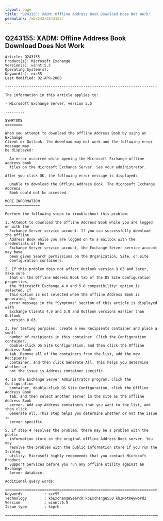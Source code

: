 ```yaml
---
layout: page
title: "Q243155: XADM: Offline Address Book Download Does Not Work"
permalink: /kb/243/Q243155/
---
```


## Q243155: XADM: Offline Address Book Download Does Not Work

	Article: Q243155
	Product(s): Microsoft Exchange
	Version(s): winnt:5.5
	Operating System(s): 
	Keyword(s): exc55
	Last Modified: 02-APR-2000
	
	-------------------------------------------------------------------------------
	The information in this article applies to:
	
	- Microsoft Exchange Server, version 5.5 
	-------------------------------------------------------------------------------
	
	SYMPTOMS
	========
	
	When you attempt to download the offline Address Book by using an Exchange
	Client or Outlook, the download may not work and the following error message may
	be displayed:
	
	  An error occurred while opening the Microsoft Exchange offline address book
	  files on the Microsoft Exchange Server. See your administrator.
	
	After you click OK, the following error message is displayed:
	
	  Unable to download the Offline Address Book. The Microsoft Exchange Address
	  Book could not be accessed.
	
	MORE INFORMATION
	================
	
	Perform the following steps to troubleshoot this problem:
	
	1. Attempt to download the offline Address Book while you are logged on with the
	  Exchange Server service account. If you can successfully download the offline
	  Address Book while you are logged on to a mailbox with the credentials of the
	  Exchange Server service account, the Exchange Server service account may have
	  been given Search permissions on the Organization, Site, or Site
	  Configuration containers.
	
	2. If this problem does not affect Outlook version 8.03 and later, make sure
	  that on the Offline Address Book tab of the DS Site Configuration properties,
	  the "Microsoft Exchange 4.0 and 5.0 compatibility" option is selected. If
	  this option is not selected when the offline Address Book is generated, the
	  error message in the "Symptoms" section of this article is displayed with
	  Exchange Clients 4.0 and 5.0 and Outlook versions earlier than Outlook
	  version 8.03.
	
	3. For testing purposes, create a new Recipients container and place a small
	  number of recipients in this container. Click the Configuration container,
	  double-click DS Site Configuration, and then click the Offline Address Book
	  tab. Remove all of the containers from the list, add the new Recipients
	  container, and then click Generate All. This helps you determine whether or
	  not the issue is Address container specific.
	
	4. In the Exchange Server Administrator program, click the Configuration
	  container, double-click DS Site Configuration, click the Offline Address Book
	  tab, and then select another server in the site as the offline Address Book
	  server. Add any Address containers that you want to the list, and then click
	  Generate All. This step helps you determine whether or not the issue is
	  server specific.
	
	5. If step 4 resolves the problem, there may be a problem with the public
	  information store on the original offline Address Book server. You may
	  resolve the problem with the public information store if you run the Isinteg
	  utility. Microsoft highly recommends that you contact Microsoft Product
	  Support Services before you run any offline utility against an Exchange
	  Server database.
	
	Additional query words:
	
	======================================================================
	Keywords          : exc55 
	Technology        : kbExchangeSearch kbExchange550 kbZNotKeyword2
	Version           : winnt:5.5
	Issue type        : kbprb
	
	=============================================================================
	
